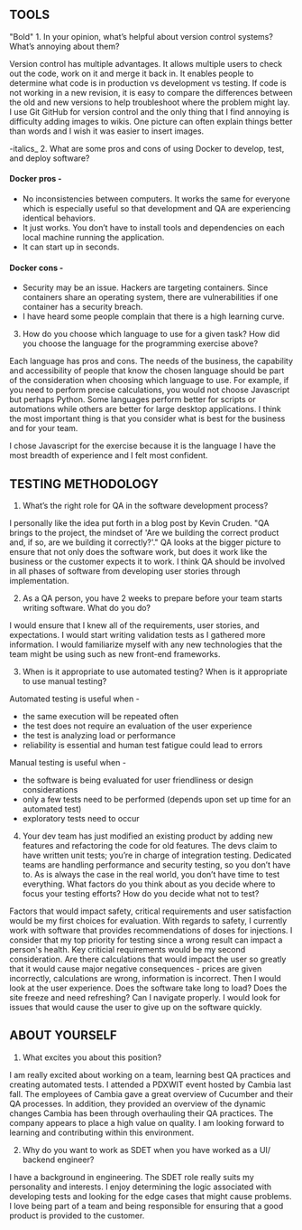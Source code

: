 ## TOOLS
"Bold" 1. In your opinion, what’s helpful about version control systems? What’s annoying about them?

Version control has multiple advantages. It allows multiple users to check out the code, work on it and merge it back in. It enables people to determine what code is in production vs development vs testing. If code is not working in a new revision, it is easy to compare the differences between the old and new versions to help troubleshoot where the problem might lay. 
I use Git GitHub for version control and the only thing that I find annoying is difficulty adding images to wikis. One picture can often explain things better than words and I wish it was easier to insert images.

-italics_ 2. What are some pros and cons of using Docker to develop, test, and deploy software?

#### Docker pros -
* No inconsistencies between computers. It works the same for everyone which is especially useful so that development and QA are experiencing identical behaviors. 
* It just works. You don’t have to install tools and dependencies on each local machine running the application.
* It can start up in seconds.

#### Docker cons - 
* Security may be an issue. Hackers are targeting containers. Since containers share an operating system, there are vulnerabilities if one container has a security breach.
* I have heard some people complain that there is a high learning curve.


3. How do you choose which language to use for a given task? How did you choose the language for the programming exercise above? 

Each language has pros and cons. The needs of the business, the capability and accessibility of people that know the chosen language should be part of the consideration when choosing which language to use. For example, if you need to perform precise calculations, you would not choose Javascript but perhaps Python. Some languages perform better for scripts or automations while others are better for large desktop applications. I think the most important thing is that you consider what is best for the business and for your team.

I chose Javascript for the exercise because it is the language I have the most breadth of experience and I felt most confident.

## TESTING METHODOLOGY
1. What’s the right role for QA in the software development process?

I personally like the idea put forth in a blog post by Kevin Cruden. "QA brings to the project, the mindset of 'Are we building the correct product and, if so, are we building it correctly?'." QA looks at the bigger picture to ensure that not only does the software work, but does it work like the business or the customer expects it to work. I think QA should be involved in all phases of software from developing user stories through implementation.

2. As a QA person, you have 2 weeks to prepare before your team starts writing software. What do you do? 

I would ensure that I knew all of the requirements, user stories, and expectations. I would start writing validation tests as I gathered more information. I would familiarize myself with any new technologies that the team might be using such as new front-end frameworks.

3. When is it appropriate to use automated testing? When is it appropriate to use manual testing? 

Automated testing is useful when -
  * the same execution will be repeated often
  * the test does not require an evaluation of the user experience
  * the test is analyzing load or performance
  * reliability is essential and human test fatigue could lead to errors

Manual testing is useful when - 
  * the software is being evaluated for user friendliness or design considerations
  * only a few tests need to be performed (depends upon set up time for an automated test)
  * exploratory tests need to occur


4. Your dev team has just modified an existing product by adding new features and refactoring the code for old features. The devs claim to have written unit tests; you’re in charge of integration testing. Dedicated teams are handling performance and security testing, so you don’t have to. As is always the case in the real world, you don’t have time to test everything. What factors do you think about as you decide where to focus your testing efforts? How do you decide what not to test?

Factors that would impact safety, critical requirements and user satisfaction would be my first choices for evaluation. With regards to safety, I currently work with software that provides recommendations of doses for injections. I consider that my top priority for testing since a wrong result can impact a person's health. Key criticial requirements would be my second consideration. Are there calculations that would impact the user so greatly that it would cause major negative consequences - prices are given incorrectly, calculations are wrong, information is incorrect. Then I would look at the user experience. Does the software take long to load? Does the site freeze and need refreshing? Can I navigate properly. I would look for issues that would cause the user to give up on the software quickly.

## ABOUT YOURSELF
1. What excites you about this position?

I am really excited about working on a team, learning best QA practices and creating automated tests. I attended a PDXWIT event hosted by Cambia last fall. The employees of Cambia gave a great overview of Cucumber and their QA processes. In addition, they provided an overview of the dynamic changes Cambia has been through overhauling their QA practices. The company appears to place a high value on quality. I am looking forward to learning and contributing within this environment.  

2. Why do you want to work as SDET when you have worked as a UI/ backend engineer?

I have a background in engineering. The SDET role really suits my personality and interests. I enjoy determining the logic associated with developing tests and looking for the edge cases that might cause problems. I love being part of a team and being responsible for ensuring that a good product is provided to the customer.
